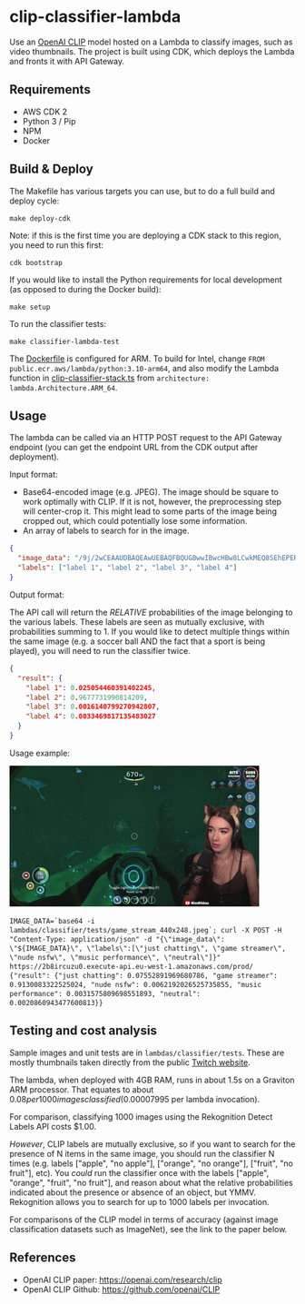 # clip-classifier-lambda

Use an [OpenAI CLIP](https://openai.com/research/clip) model hosted on a Lambda to classify images, such as video thumbnails. The
project is built using CDK, which deploys the Lambda and fronts it with API Gateway.

## Requirements

- AWS CDK 2
- Python 3 / Pip
- NPM
- Docker

## Build & Deploy

The Makefile has various targets you can use, but to do a full build and deploy cycle:

```shell
make deploy-cdk
```

Note: if this is the first time you are deploying a CDK stack to this region, you need to run this first:

```shell
cdk bootstrap
```

If you would like to install the Python requirements for local development (as opposed to during the Docker build):

```shell
make setup
```

To run the classifier tests:

```shell
make classifier-lambda-test
```

The [Dockerfile](/lambdas/classifier/Dockerfile) is configured for ARM. To build for Intel, change `FROM public.ecr.aws/lambda/python:3.10-arm64`, and also
modify the Lambda function in [clip-classifier-stack.ts](/lib/clip-classifier-stack.ts) from `architecture: lambda.Architecture.ARM_64`.

## Usage

The lambda can be called via an HTTP POST request to the API Gateway endpoint (you can get the endpoint URL from the CDK
output after deployment).

Input format:

- Base64-encoded image (e.g. JPEG). The image should be square to work optimally with CLIP. If it is not, however, the
  preprocessing step will center-crop it. This might lead to some parts of the image being cropped out, which could
  potentially lose some information.
- An array of labels to search for in the image.

```json
{
  "image_data": "/9j/2wCEAAUDBAQEAwUEBAQFBQUGBwwIBwcHBw8LCwkMEQ8SEhEPER...",
  "labels": ["label 1", "label 2", "label 3", "label 4"]
}
```

Output format:

The API call will return the _RELATIVE_ probabilities of the image belonging to the various labels. These labels are
seen as mutually exclusive, with probabilities summing to 1. If you would like to detect multiple things within the same
image (e.g. a soccer ball
AND the fact that a sport is being played), you will need to run the classifier twice.

```json
{
  "result": {
    "label 1": 0.025054460391402245,
    "label 2": 0.9677731990814209,
    "label 3": 0.0016140799270942807,
    "label 4": 0.0033469817135483027
  }
}
```

Usage example:

![game_stream_440x248.jpeg](lambdas%2Fclassifier%2Ftests%2Fgame_stream_440x248.jpeg)

```shell
IMAGE_DATA=`base64 -i lambdas/classifier/tests/game_stream_440x248.jpeg`; curl -X POST -H "Content-Type: application/json" -d "{\"image_data\": \"${IMAGE_DATA}\", \"labels\":[\"just chatting\", \"game streamer\", \"nude nsfw\", \"music performance\", \"neutral\"]}" https://2b8ircuzu0.execute-api.eu-west-1.amazonaws.com/prod/
{"result": {"just chatting": 0.07552891969680786, "game streamer": 0.9130083322525024, "nude nsfw": 0.0062192026525735855, "music performance": 0.0031575809698551893, "neutral": 0.0020860943477600813}}
```

## Testing and cost analysis

Sample images and unit tests are in `lambdas/classifier/tests`. These are mostly thumbnails taken directly from the
public [Twitch website](https://www.twitch.tv/).

The lambda, when deployed with 4GB RAM, runs in about
1.5s on a Graviton ARM processor. That equates to about $0.08 per 1000 images classified ($0.00007995 per lambda
invocation).

For comparison, classifying 1000 images using the Rekognition Detect Labels API costs $1.00.

_However_, CLIP labels are mutually exclusive, so if you want to search for the presence of N items in the same image,
you should run the classifier N times (e.g. labels ["apple", "no apple"], ["orange", "no orange"], ["fruit", "no fruit"], etc). You
_could_ run the classifier once with the labels ["apple", "orange", "fruit", "no fruit"], and reason about what
the relative probabilities indicated about the presence or absence of an object, but YMMV. Rekognition allows you to
search for up to 1000 labels per invocation.

For comparisons of the CLIP model in terms of accuracy (against image classification datasets such as ImageNet), see the link to the paper below.

## References

- OpenAI CLIP paper: https://openai.com/research/clip
- OpenAI CLIP Github: https://github.com/openai/CLIP
